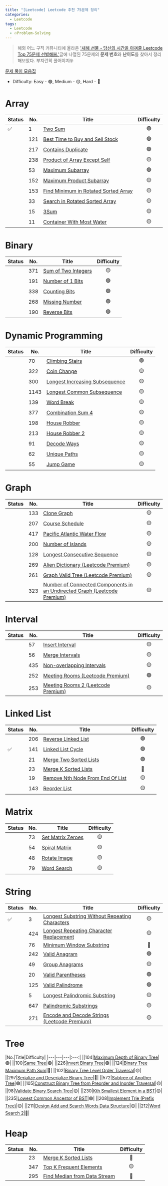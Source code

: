 ```yaml
---
title: "[Leetcode] Leetcode 추천 75문제 정리"
categories:
  - Leetcode
tags:
  - Leetcode
  - 🔥Problem-Solving
---
```


> 해외 어느 구직 커뮤니티에 올라온 ['새해 선물 - 당신의 시간을 아껴줄 Leetcode Top 75문제 선별해봄.'](https://www.teamblind.com/post/New-Year-Gift---Curated-List-of-Top-75-LeetCode-Questions-to-Save-Your-Time-OaM1orEU)글에 나열된 75문제의 **문제 번호**와 **난이도**를 찾아서 정리해보았다. 부지런히 풀어야지🤓

<a href="https://github.com/dev-ujin/java-problem-solving" class="btn btn--github"><i class="fab fa-github"></i> 문제 풀이 모음집</a>

- Difficulty: Easy - 🟢, Medium - 🟡, Hard - 🔴

# Array

|Status|No.|Title|Difficulty|
|---|---|---|:---:|
|✅|1|[Two Sum](https://leetcode.com/problems/two-sum/)|🟢|
||121|[Best Time to Buy and Sell Stock](https://leetcode.com/problems/best-time-to-buy-and-sell-stock/)|🟢|
||217|[Contains Duplicate](https://leetcode.com/problems/contains-duplicate/)|🟢|
||238|[Product of Array Except Self](https://leetcode.com/problems/product-of-array-except-self/)|🟡|
||53|[Maximum Subarray](https://leetcode.com/problems/maximum-subarray/)|🟢|
||152|[Maximum Product Subarray](https://leetcode.com/problems/maximum-product-subarray/)|🟡|
||153|[Find Minimum in Rotated Sorted Array](https://leetcode.com/problems/search-in-rotated-sorted-array/)|🟡|
||33|[Search in Rotated Sorted Array](https://leetcode.com/problems/search-in-rotated-sorted-array/)|🟡|
||15|[3Sum](https://leetcode.com/problems/3sum/)|🟡|
||11|[Container With Most Water](https://leetcode.com/problems/container-with-most-water/)|🟡|


# Binary

|Status|No.|Title|Difficulty|
|---|---|---|:---:|
||371|[Sum of Two Integers](https://leetcode.com/problems/sum-of-two-integers/)|🟡|
||191|[Number of 1 Bits](https://leetcode.com/problems/number-of-1-bits/)|🟢|
||338|[Counting Bits](https://leetcode.com/problems/counting-bits/)|🟢|
||268|[Missing Number](https://leetcode.com/problems/missing-number/)|🟢|
||190|[Reverse Bits](https://leetcode.com/problems/reverse-bits/)|🟢|


# Dynamic Programming

|Status|No.|Title|Difficulty|
|---|---|---|:---:|
||70|[Climbing Stairs](https://leetcode.com/problems/climbing-stairs/)|🟢|
||322|[Coin Change](https://leetcode.com/problems/coin-change/)|🟡|
||300|[Longest Increasing Subsequence](https://leetcode.com/problems/longest-increasing-subsequence/)|🟡|
||1143|[Longest Common Subsequence](https://leetcode.com/problems/longest-common-subsequence/)|🟡|
||139|[Word Break](https://leetcode.com/problems/word-break/)|🟡|
||377|[Combination Sum 4](https://leetcode.com/problems/combination-sum-iv/)|🟡|
||198|[House Robber](https://leetcode.com/problems/house-robber/)|🟡|
||213|[House Robber 2](https://leetcode.com/problems/house-robber-ii/)|🟡|
||91|[Decode Ways](https://leetcode.com/problems/decode-ways/)|🟡|
||62|[Unique Paths](https://leetcode.com/problems/unique-paths/)|🟡|
||55|[Jump Game](https://leetcode.com/problems/jump-game/)|🟡|


# Graph

|Status|No.|Title|Difficulty|
|---|---|---|:---:|
||133|[Clone Graph](https://leetcode.com/problems/clone-graph/)|🟡|
||207|[Course Schedule](https://leetcode.com/problems/course-schedule/)|🟡|
||417|[Pacific Atlantic Water Flow](https://leetcode.com/problems/pacific-atlantic-water-flow/)|🟡|
||200|[Number of Islands](https://leetcode.com/problems/number-of-islands/)|🟡|
||128|[Longest Consecutive Sequence](https://leetcode.com/problems/longest-consecutive-sequence/)|🟡|
||269|[Alien Dictionary (Leetcode Premium)](https://leetcode.com/problems/alien-dictionary/)|🟡|
||261|[Graph Valid Tree (Leetcode Premium)](https://leetcode.com/problems/graph-valid-tree/)|🟡|
||323|[Number of Connected Components in an Undirected Graph (Leetcode Premium)](https://leetcode.com/problems/number-of-connected-components-in-an-undirected-graph/)|🟡|


# Interval

|Status|No.|Title|Difficulty|
|---|---|---|:---:|
||57|[Insert Interval](https://leetcode.com/problems/insert-interval/)|🟡|
||56|[Merge Intervals](https://leetcode.com/problems/merge-intervals/)|🟡|
||435|[Non-overlapping Intervals](https://leetcode.com/problems/non-overlapping-intervals/)|🟡|
||252|[Meeting Rooms (Leetcode Premium)](https://leetcode.com/problems/meeting-rooms/)|🟢|
||253|[Meeting Rooms 2 (Leetcode Premium)](https://leetcode.com/problems/meeting-rooms-ii/)|🟡|


# Linked List

|Status|No.|Title|Difficulty|
|---|---|---|:---:|
||206|[Reverse Linked List](https://leetcode.com/problems/reverse-linked-list/)|🟢|
|✅|141|[Linked List Cycle](https://leetcode.com/problems/linked-list-cycle/)|🟢|
||21|[Merge Two Sorted Lists](https://leetcode.com/problems/merge-two-sorted-lists/)|🟢|
||23|[Merge K Sorted Lists](https://leetcode.com/problems/merge-k-sorted-lists/)|🔴|
||19|[Remove Nth Node From End Of List](https://leetcode.com/problems/remove-nth-node-from-end-of-list/)|🟡|
||143|[Reorder List](https://leetcode.com/problems/reorder-list/)|🟡|


# Matrix

|Status|No.|Title|Difficulty|
|---|---|---|:---:|
||73|[Set Matrix Zeroes](https://leetcode.com/problems/set-matrix-zeroes/)|🟡|
||54|[Spiral Matrix](https://leetcode.com/problems/spiral-matrix/)|🟡|
||48|[Rotate Image](https://leetcode.com/problems/rotate-image/)|🟡|
||79|[Word Search](https://leetcode.com/problems/word-search/)|🟡|



# String

|Status|No.|Title|Difficulty|
|---|---|---|:---:|
|✅|3|[Longest Substring Without Repeating Characters](https://leetcode.com/problems/longest-substring-without-repeating-characters/)|🟡|
||424|[Longest Repeating Character Replacement](https://leetcode.com/problems/longest-repeating-character-replacement/)|🟡|
||76|[Minimum Window Substring](https://leetcode.com/problems/minimum-window-substring/)|🔴|
||242|[Valid Anagram](https://leetcode.com/problems/valid-anagram/)|🟢|
||49|[Group Anagrams](https://leetcode.com/problems/group-anagrams/)|🟡|
||20|[Valid Parentheses](https://leetcode.com/problems/valid-parentheses/)|🟢|
||125|[Valid Palindrome](https://leetcode.com/problems/valid-palindrome/)|🟢|
||5|[Longest Palindromic Substring](https://leetcode.com/problems/longest-palindromic-substring/)|🟡|
||647|[Palindromic Substrings](https://leetcode.com/problems/palindromic-substrings/)|🟡|
||271|[Encode and Decode Strings (Leetcode Premium)](https://leetcode.com/problems/encode-and-decode-strings/)|🟡|


# Tree

|No.|Title|Difficulty|
|---|---|---|:---:|
||104|[Maximum Depth of Binary Tree](https://leetcode.com/problems/maximum-depth-of-binary-tree/)|🟢|
||100|[Same Tree](https://leetcode.com/problems/same-tree/)|🟢|
||226|[Invert Binary Tree](https://leetcode.com/problems/invert-binary-tree/)|🟢|
||124|[Binary Tree Maximum Path Sum](https://leetcode.com/problems/binary-tree-maximum-path-sum/)|🔴|
||102|[Binary Tree Level Order Traversal](https://leetcode.com/problems/binary-tree-level-order-traversal/)|🟡|
||297|[Serialize and Deserialize Binary Tree](https://leetcode.com/problems/serialize-and-deserialize-binary-tree/)|🔴|
||572|[Subtree of Another Tree](https://leetcode.com/problems/subtree-of-another-tree/)|🟢|
||105|[Construct Binary Tree from Preorder and Inorder Traversal](https://leetcode.com/problems/construct-binary-tree-from-preorder-and-inorder-traversal/)|🟡|
||98|[Validate Binary Search Tree](https://leetcode.com/problems/validate-binary-search-tree/)|🟡|
||230|[Kth Smallest Element in a BST](https://leetcode.com/problems/kth-smallest-element-in-a-bst/)|🟡|
||235|[Lowest Common Ancestor of BST](https://leetcode.com/problems/lowest-common-ancestor-of-a-binary-search-tree/)|🟢|
||208|[Implement Trie (Prefix Tree)](https://leetcode.com/problems/implement-trie-prefix-tree/)|🟡|
||211|[Design Add and Search Words Data Structure](https://leetcode.com/problems/design-add-and-search-words-data-structure/)|🟡|
||212|[Word Search 2](https://leetcode.com/problems/word-search-ii/)|🔴|


# Heap

|Status|No.|Title|Difficulty|
|---|---|---|:---:|
||23|[Merge K Sorted Lists](https://leetcode.com/problems/merge-k-sorted-lists/)|🔴|
||347|[Top K Frequent Elements](https://leetcode.com/problems/top-k-frequent-elements/)|🟡|
||295|[Find Median from Data Stream](https://leetcode.com/problems/find-median-from-data-stream/)|🔴|

